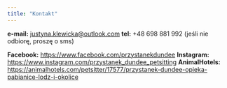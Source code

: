 ```yaml
---
title: "Kontakt"
---
```


**e-mail:** justyna.klewicka@outlook.com
**tel:** +48 698 881 992 (jeśli nie odbiorę, proszę o sms)

**Facebook:** https://www.facebook.com/przystanekdundee
**Instagram:** https://www.instagram.com/przystanek_dundee_petsitting
**AnimalHotels:** https://animalhotels.com/petsitter/17577/przystanek-dundee-opieka-pabianice-lodz-i-okolice
